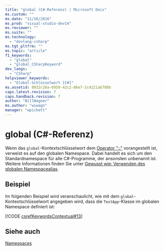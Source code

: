 ```yaml
---
title: "global (C#-Referenz) | Microsoft Docs"
ms.custom: ""
ms.date: "11/16/2016"
ms.prod: "visual-studio-dev14"
ms.reviewer: ""
ms.suite: ""
ms.technology: 
  - "devlang-csharp"
ms.tgt_pltfrm: ""
ms.topic: "article"
f1_keywords: 
  - "global"
  - "global_CSharpKeyword"
dev_langs: 
  - "CSharp"
helpviewer_keywords: 
  - "Global-Schlüsselwort [C#]"
ms.assetid: 8932c16a-6959-42c2-86e7-2c4221ab788b
caps.latest.revision: 7
caps.handback.revision: 7
author: "BillWagner"
ms.author: "wiwagn"
manager: "wpickett"
---
```

# global (C#-Referenz)
Wenn das `global`\-Kontextschlüsselwort dem [Operator "::"](../../../csharp/language-reference/operators/namespace-alias-qualifer.md) vorangestellt ist, verweist es auf den globalen Namespace. Dabei handelt es sich um den Standardnamespace für alle C\#\-Programme, der ansonsten unbenannt ist.  Weitere Informationen finden Sie unter [Gewusst wie: Verwenden des globalen Namespacealias](../../../csharp/programming-guide/namespaces/how-to-use-the-global-namespace-alias.md).  
  
## Beispiel  
 Im folgenden Beispiel wird veranschaulicht, wie mit dem `global`\-Kontextschlüsselwort angegeben wird, dass die `TestApp`\-Klasse im globalen Namespace definiert ist:  
  
 [!CODE [csrefKeywordsContextual#13](../CodeSnippet/VS_Snippets_VBCSharp/csrefKeywordsContextual#13)]  
  
## Siehe auch  
 [Namespaces](../../../csharp/programming-guide/namespaces/index.md)